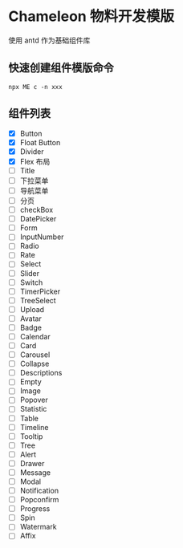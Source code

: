 # Chameleon 物料开发模版

使用 antd 作为基础组件库

## 快速创建组件模版命令

```shell
npx ME c -n xxx
```

## 组件列表

- [x] Button
- [x] Float Button
- [x] Divider
- [x] Flex 布局
- [ ] Title
- [ ] 下拉菜单
- [ ] 导航菜单
- [ ] 分页
- [ ] checkBox
- [ ] DatePicker
- [ ] Form
- [ ] InputNumber
- [ ] Radio
- [ ] Rate
- [ ] Select
- [ ] Slider
- [ ] Switch
- [ ] TimerPicker
- [ ] TreeSelect
- [ ] Upload
- [ ] Avatar
- [ ] Badge
- [ ] Calendar
- [ ] Card
- [ ] Carousel
- [ ] Collapse
- [ ] Descriptions
- [ ] Empty
- [ ] Image
- [ ] Popover
- [ ] Statistic
- [ ] Table
- [ ] Timeline
- [ ] Tooltip
- [ ] Tree
- [ ] Alert
- [ ] Drawer
- [ ] Message
- [ ] Modal
- [ ] Notification
- [ ] Popconfirm
- [ ] Progress
- [ ] Spin
- [ ] Watermark
- [ ] Affix
